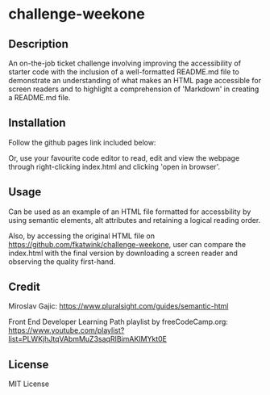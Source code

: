 # challenge-weekone

## Description

An on-the-job ticket challenge involving improving the accessibility of starter code with the inclusion of a well-formatted README.md file to demonstrate an understanding of what makes an HTML page accessible for screen readers and to highlight a comprehension of 'Markdown' in creating a README.md file.

## Installation

Follow the github pages link included below:


Or, use your favourite code editor to read, edit and view the webpage through right-clicking index.html and clicking 'open in browser'.

## Usage

Can be used as an example of an HTML file formatted for accessbility by using semantic elements, alt attributes and retaining a logical reading order.

Also, by accessing the original HTML file on https://github.com/fkatwink/challenge-weekone, user can compare the index.html with the final version by downloading a screen reader and observing the quality first-hand.

## Credit

Miroslav Gajic: https://www.pluralsight.com/guides/semantic-html

Front End Developer Learning Path playlist by freeCodeCamp.org: https://www.youtube.com/playlist?list=PLWKjhJtqVAbmMuZ3saqRIBimAKIMYkt0E 

## License 

MIT License 


